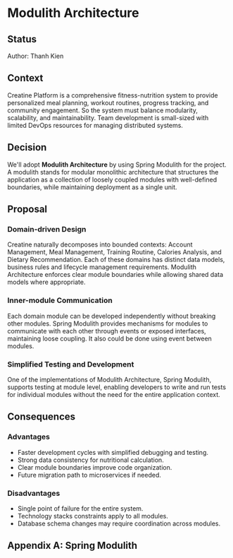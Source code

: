 # Modulith Architecture

## Status

Author: Thanh Kien

## Context

Creatine Platform is a comprehensive fitness-nutrition system to provide personalized meal planning, workout routines,
progress tracking, and community engagement. So the system must balance modularity, scalability, and maintainability.
Team development is small-sized with limited DevOps resources for managing distributed systems.

## Decision

We'll adopt **Modulith Architecture** by using Spring Modulith for the project. A modulith stands for modular monolithic
architecture that structures the application as a collection of loosely coupled modules with well-defined boundaries,
while maintaining deployment as a single unit.

## Proposal

### Domain-driven Design

Creatine naturally decomposes into bounded contexts: Account Management, Meal Management, Training Routine, Calories
Analysis, and Dietary Recommendation. Each of these domains has distinct data models, business rules and lifecycle
management requirements. Modulith Architecture enforces clear module boundaries while allowing shared data models where
appropriate.

### Inner-module Communication

Each domain module can be developed independently without breaking other modules. Spring Modulith provides mechanisms
for modules to communicate with each other through events or exposed interfaces, maintaining loose coupling. It also
could be done using event between modules.

### Simplified Testing and Development

One of the implementations of Modulith Architecture, Spring Modulith, supports testing at module level, enabling
developers to write and run tests for individual modules without the need for the entire application context.

## Consequences

### Advantages

- Faster development cycles with simplified debugging and testing.
- Strong data consistency for nutritional calculation.
- Clear module boundaries improve code organization.
- Future migration path to microservices if needed.

### Disadvantages

- Single point of failure for the entire system.
- Technology stacks constraints apply to all modules.
- Database schema changes may require coordination across modules.

## Appendix A: Spring Modulith
